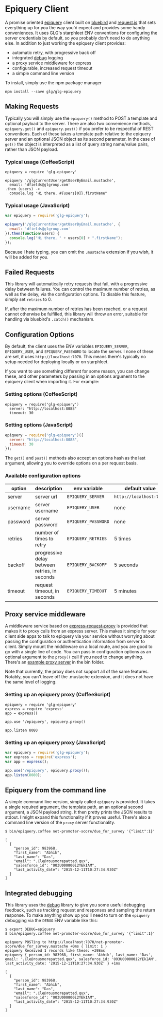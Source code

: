# Epiquery Client

A promise oriented [epiquery](https://github.com/glg/epiquery) client built on [bluebird](https://github.com/petkaantonov/bluebird/) and [request.js](https://github.com/request/request) that sets everything up for you the way you'd expect and provides some handy conveniences. It uses GLG's starphleet ENV conventions for configuring the server credentials by default, so you probably don't need to do anything else. In addition to just working the epiquery client provides:

  * automatic retry, with progressive back off
  * integrated [debug](https://github.com/visionmedia/debug) logging
  * a proxy service middleware for express
  * configurable, increased request timeout
  * a simple command line version

To install, simply use the npm package manager
 
```shell
npm install --save glg/glg-epiquery
```

## Making Requests

Typically you will simply use the `epiquery()` method to POST a template and optional payload to the server. There are also two convenience methods, `epiquery.get()` and `epiquery.post()` if you prefer to be respectful of REST conventions. Each of these takes a template path relative to the epiquery server and an optional JSON object as its second parameter. In the case of `get()` the object is interpreted as a list of query string name/value pairs, rather than JSON payload.

### Typical usage (CoffeeScript)

```coffee-script
epiquery = require 'glg-epiquery'

epiquery '/glgCurrentUser/getUserByEmail.mustache',
  email: 'dfields@glgroup.com'
.then (users) ->
  console.log "Hi there, #{users[0]}.firstName"
```

### Typical usage (JavaScript)

```javascript
var epiquery = require('glg-epiquery');

epiquery('/glgCurrentUser/getUserByEmail.mustache', {
  email: 'dfields@glgroup.com'
}).then(function(users) {
  console.log("Hi there, " + users[0] + ".firstName");
});
```

Because I hate typing, you can omit the `.mustache` extension if you wish, it will be added for you.

## Failed Requests

This library will automatically retry requests that fail, with a progressive delay between failures. You can control the maximum number of retries, as well as the delay, via the configuration options. To disable this feature, simply set `retries` to 0.

If, after the maximum number of retries has been reached, or a request cannot otherwise be fulfilled, this library will throw an error, suitable for handling via bluebird's `.catch()` mechanism.

## Configuration Options

By default, the client uses the ENV variables `EPIQUERY_SERVER`, `EPIQUERY_USER`, and `EPIQUERY_PASSWORD` to locate the server. I none of these are set, it uses `http://localhost:7070`. This means there's typically no setup needed for deploying locally or on starphleet.

If you want to use something different for some reason, you can change these, and other parameters by passing in an options argument to the epiquery client when importing it. For example:

### Setting options (CoffeeScript)

```coffee-script
epiquery = require('glg-epiquery')
  server: "http://localhost:8088"
  timeout: 30
```

### Setting options (JavaScript)

```javascript
epiquery = require('glg-epiquery')({
  server: "http://localhost:8088",
  timeout: 30
});
```

The `get()` and `post()` methods also accept an options hash as the last argument, allowing you to override options on a per request basis.

### Available configuration options

| option   | description     | env variable | default value                 |
|----------|-----------------|--------------|-------------------------------|
| server   | server url      | `EPIQUERY_SERVER`  | `http://localhost:7070` |
| username | server username | `EPIQUERY_USER`    |  none                   |
| password | server password | `EPIQUERY_PASSWORD`|  none                   |
| retries  | number of times to retry | `EPIQUERY_RETRIES` | 5 times |
| backoff  | progressive delay between retries, in seconds | `EPIQUERY_BACKOFF` | 5 seconds |
| timeout  | request timeout, in seconds | `EPIQUERY_TIMEOUT` | 5 minutes |

## Proxy service middleware

A middleware service based on [express-request-proxy](https://github.com/4front/express-request-proxy) is provided that makes it to proxy calls from an express server. This makes it simple for your client side apps to talk to epiquery via your service without worrying about passing the configuration or authentication information from server to client. Simply mount the middleware on a local route, and you are good to go with a single line of code. You can pass in configuration options as an optional argument to the `proxy()` call if you need to change anything. There's an [example proxy server](bin/proxy.coffee) in the bin folder.

Note that currently, the proxy does not support all of the same features. Notably, you can't leave off the .mustache extension, and it does not have the same level of logging.

### Setting up an epiquery proxy (CoffeeScript)

```coffee-script
epiquery = require 'glg-epiquery'
express = require 'express'
app = express()

app.use '/epiquery', epiquery.proxy()

app.listen 8080
```

### Setting up an epiquery proxy (JavaScript)

```javascript
var epiquery = require('glg-epiquery');
var express = require('express');
var app = express();

app.use('/epiquery', epiquery.proxy());
app.listen(8080);
```

## Epiquery from the command line

A simple command line version, simply called `epiquery` is provided. It takes a single required argument, the template path, an an optional second argument, a JSON payload string. It then pretty prints the JSON results to stdout. I might expand this functionality if it proves useful. There's also a command line version of the `proxy` server functionality.

```shell
$ bin/epiquery.coffee net-promoter-score/due_for_survey '{"limit":1}'

[
  {
    "person_id": 983968,
    "first_name": "Abhik",
    "last_name": "Das",
    "email": ".Cle@rousmorepatted.qux",
    "salesforce_id": "003U000000i2YEkIAM",
    "last_activity_date": "2015-12-11T10:27:34.930Z"
  }
]
```

## Integrated debugging

This library uses the [debug](https://github.com/visionmedia/debug) library to give you some useful debugging feedback, such as tracking request and responses and sampling the return response. To make anything show up you'll need to turn on the `epiquery` debugging via the `DEBUG` ENV variable like this:

```shell
$ export DEBUG=epiquery
$ bin/epiquery.coffee net-promoter-score/due_for_survey '{"limit":1}'

epiquery POSTing to http://localhost:7070/net-promoter-score/due_for_survey.mustache +0ms { limit: 1 }
epiquery Received 1 records like these: +398ms
epiquery { person_id: 983968, first_name: 'Abhik', last_name: 'Das', email: '.Cle@rousmorepatted.qux', salesforce_id: '003U000000i2YEkIAM', last_activity_date: '2015-12-11T10:27:34.930Z' } +1ms

[
  {
    "person_id": 983968,
    "first_name": "Abhik",
    "last_name": "Das",
    "email": ".Cle@rousmorepatted.qux",
    "salesforce_id": "003U000000i2YEkIAM",
    "last_activity_date": "2015-12-11T10:27:34.930Z"
  }
]
```
